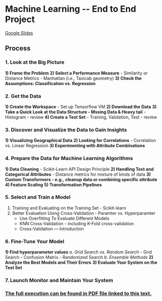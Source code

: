 # Machine Learning -- End to End Project
[Google Slides](https://docs.google.com/presentation/d/17A6ma6qqEcQUDxq6FxUdST2OzvcaLChip_qdgFmpB3o/edit?usp=sharing)

## Process

### 1. Look at the Big Picture

**1) Frame the Problem**
**2) Select a Performance Measure**
    - Similarity or Distance Metrics
        - Manhattan (i.e., Taxicab geometry)
**3) Check the Assumptions: Classification vs. Regression**

### 2. Get the Data

**1) Create the Workspace**
      - Set up Tensorflow VM 
**2) Download the Data** 
**3) Take a Quick Look at the Data Structure - Mssing Data & Heavy tail** 
      - Histogram - review 
**4) Create a Test Set** 
      - Training, Validation, Test - review

### 3. Discover and Visualize the Data to Gain Insights

**1) Visualizing Geographical Data** 
**2) Looking for Correlations** 
    - Correlation vs. Linear Regression
**3) Experimenting with Attribute Combinations**

### 4. Prepare the Data for Machine Learning Algorithms

**1) Data Cleaning**
    - Scikit-Learn API Design Principle
**2) Handling Text and Categorical Attributes**
    - Distance metrics for mixture of kinds of data
**3) Custom Transformers - e.g., cleanup data or combining specific attribute**
**4) Feature Scaling**
**5) Transformation Pipelines**

### 5. Select and Train a Model

1) Training and Evaluating on the Training Set - Scikit-learn
2) Better Evaluation Using Cross-Validation - Paramter vs. Hyperparamter
      * Use Overfitting To Evaluate Different Models
      * KNN Cross-Validation - including K-Fold cross-validation
      * Cross-Validation — Introduction

### 6. Fine-Tune Your Model

**1) Find hyperparameter values**
    *a. Grid Search vs. Random Search*
        - Grid Search
            - Confusion Matrix
        - Randomized Search
    *b. Ensemble Methods*
**2) Analyze the Best Models and Their Errors**
**3) Evaluate Your System on the Test Set**

### 7. Launch Monitor and Maintain Your System
### [The full execution can be found in PDF file linked to this text.]()
